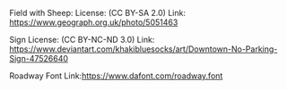 Field with Sheep: 
  License: (CC BY-SA 2.0)
  Link: https://www.geograph.org.uk/photo/5051463
  
Sign
  License: (CC BY-NC-ND 3.0)
  Link: https://www.deviantart.com/khakibluesocks/art/Downtown-No-Parking-Sign-47526640
  
Roadway Font
  Link:https://www.dafont.com/roadway.font
